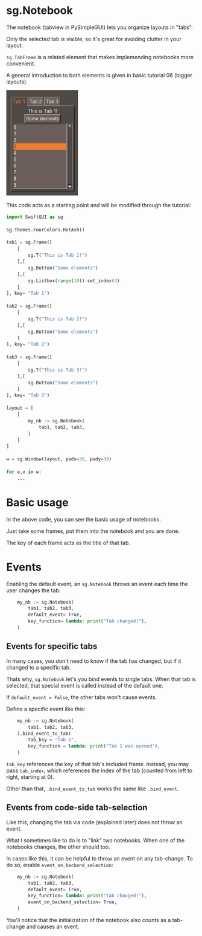 
# sg.Notebook
The notebook (tabview in PySimpleGUI) lets you organize layouts in "tabs".

Only the selected tab is visible, so it's great for avoiding clutter in your layout.

`sg.TabFrame` is a related element that makes implemending notebooks more convenient.

A general introduction to both elements is given in basic tutorial 06 (bigger layouts).

![](../assets/images/2025-10-20-12-46-01.png)

This code acts as a starting point and will be modified through the tutorial:
```py
import SwiftGUI as sg

sg.Themes.FourColors.HotAsh()

tab1 = sg.Frame([
    [
        sg.T("This is Tab 1!")
    ],[
        sg.Button("Some elements")
    ],[
        sg.Listbox(range(10)).set_index(3)
    ]
], key= "Tab 1")

tab2 = sg.Frame([
    [
        sg.T("This is Tab 2!")
    ],[
        sg.Button("Some elements")
    ]
], key= "Tab 2")

tab3 = sg.Frame([
    [
        sg.T("This is Tab 3!")
    ],[
        sg.Button("Some elements")
    ]
], key= "Tab 3")

layout = [
    [
        my_nb := sg.Notebook(
            tab1, tab2, tab3,
        )
    ]
]

w = sg.Window(layout, padx=30, pady=30)

for e,v in w:
    ...

```

# Basic usage
In the above code, you can see the basic usage of notebooks.

Just take some frames, put them into the notebook and you are done.

The key of each frame acts as the title of that tab.


# Events
Enabling the default event, an `sg.Notebook` throws an event each time the user changes the tab:
```py
    my_nb := sg.Notebook(
        tab1, tab2, tab3,
        default_event= True,
        key_function= lambda: print("Tab changed!"),
    )
```

## Events for specific tabs
In many cases, you don't need to know if the tab has changed, but if it changed to a specific tab.

Thats why, `sg.Notebook` let's you bind events to single tabs.
When that tab is selected, that special event is called instead of the default one.

If `default_event = False`, the other tabs won't cause events.

Define a specific event like this:
```py
    my_nb := sg.Notebook(
        tab1, tab2, tab3,
    ).bind_event_to_tab(
        tab_key = "Tab 1",
        key_function = lambda: print("Tab 1 was opened"),
    )
```
`tab_key` references the key of that tab's included frame.
Instead, you may pass `tab_index`, which references the index of the tab (counted from left to right, starting at 0).

Other than that, `.bind_event_to_tab` works the same like `.bind_event`.


## Events from code-side tab-selection
Like this, changing the tab via code (explained later) does not throw an event.

What I sometimes like to do is to "link" two notebooks.
When one of the notebooks changes, the other should too.

In cases like this, it can be helpful to throw an event on any tab-change.
To do so, enable `event_on_backend_selection`:
```py
    my_nb := sg.Notebook(
        tab1, tab2, tab3,
        default_event= True,
        key_function= lambda: print("Tab changed!"),
        event_on_backend_selection= True,
    )
```
You'll notice that the initialization of the notebook also counts as a tab-change and causes an event.




